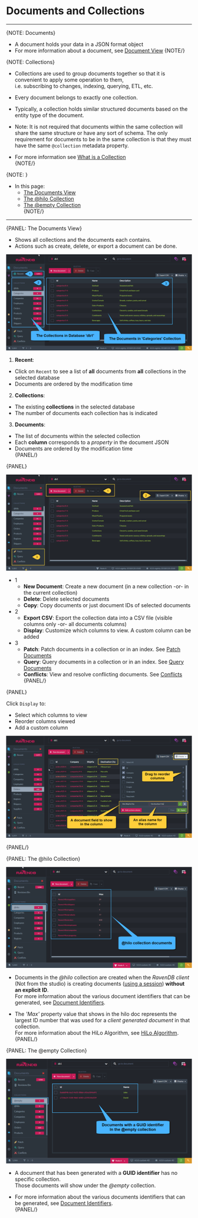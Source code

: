 ﻿# Documents and Collections
---

{NOTE: Documents}

* A document holds your data in a JSON format object  
* For more information about a document, see [Document View](../../../../todo-update-me-later)
{NOTE/}

{NOTE: Collections}

* Collections are used to group documents together so that it is convenient to apply some operation to them,  
  i.e. subscribing to changes, indexing, querying, ETL, etc.  

* Every document belongs to exactly one collection.  

* Typically, a collection holds similar structured documents based on the entity type of the document.  

* Note: It is not required that documents within the same collection will share the same structure or have any sort of schema.
  The only requirement for documents to be in the same collection is that they must have the same `@collection` metadata property.  

* For more information see [What is a Collection](../../../client-api/faq/what-is-a-collection)  
{NOTE/}

{NOTE: }

* In this page:  
  * [The Documents View](../../../studio/database/documents/documents-and-collections#the-documents-view)  
  * [The @hilo Collection](../../../studio/database/documents/documents-and-collections#the-@hilo-collection)  
  * [The @empty Collection](../../../studio/database/documents/documents-and-collections#the-@empty-collection)  
{NOTE/}

---

{PANEL: The Documents View}  

* Shows all collections and the documents each contains.  
* Actions such as create, delete, or export a document can be done.  

![Figure 1. Documents and Collections](images/documents-and-collections-1.png "Collection 'Categories'")

1.  **Recent**:
  *  Click on `Recent` to see a list of **all** documents from **all** collections in the selected database  
  *  Documents are ordered by the modification time  

2.  **Collections**:
  *  The existing **collections** in the selected database  
  *  The number of documents each collection has is indicated  

3.  **Documents**:
  *  The list of documents within the selected collection  
  *  Each **column** corresponds to a _property_ in the document JSON  
  *  Documents are ordered by the modification time  
{PANEL/}

{PANEL}  

![Figure 2. Actions](images/documents-and-collections-2.png "Actions")

* 1  
  * **New Document**: Create a new document (in a new collection -or- in the current collection)  
  * **Delete**: Delete selected documents  
  * **Copy**: Copy documents or just document IDs of selected documents  
* 2  
  *  **Export CSV**: Export the collection data into a CSV file (visible columns only -or- all documents columns)  
  *  **Display**: Customize which columns to view. A custom column can be added  
* 3  
  * **Patch**: Patch documents in a collection or in an index. See [Patch Documents](../../../../todo-update-me-later)  
  * **Query**: Query documents in a collection or in an index. See [Query Documents](../../../../todo-update-me-later)  
  * **Conflicts**: View and resolve conflicting documents. See [Conflicts](../../../../todo-update-me-later)  
{PANEL/}

{PANEL}  

Click `Display` to:  

* Select which columns to view  
* Reorder columns viewed  
* Add a custom column  


![Figure 3. Manage Displayed Columns](images/documents-and-collections-3.png "Manage Displayed Columns")

{PANEL/}

{PANEL: The @hilo Collection}  

![Figure 4. hilo collection](images/documents-and-collections-4.png "The @hilo Collection")

* Documents in the _@hilo_ collection are created when the _RavenDB client_ (Not from the studio) is creating documents ([using a session](../../../client-api/session/storing-entities))
**without an explicit ID**.  
  For more information about the various document identifiers that can be generated, see [Document Identifiers](../../../client-api/document-identifiers/working-with-document-identifiers).  

* The _'Max'_ property value that shows in the hilo doc represents the largest ID number that was used for a _client generated document_ in that collection.  
  For more information about the HiLo Algorithm, see [HiLo Algorithm](../../../client-api/document-identifiers/hilo-algorithm).  
{PANEL/}

{PANEL: The @empty Collection}  

![Figure 5. empty collection](images/documents-and-collections-5.png "The @emtpy Collection")

* A document that has been generated with a **GUID identifier** has no specific collection.  
  Those documents will show under the _@empty_ collection.  

* For more information about the various documents identifiers that can be generated, see [Document Identifiers](../../../client-api/document-identifiers/working-with-document-identifiers).  
{PANEL/}

